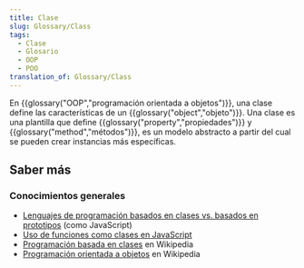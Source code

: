 ```yaml
---
title: Clase
slug: Glossary/Class
tags:
  - Clase
  - Glosario
  - OOP
  - POO
translation_of: Glossary/Class
---
```

En {{glossary("OOP","programación orientada a objetos")}}, una clase define las características de un {{glossary("object","objeto")}}. Una clase es una plantilla que define {{glossary("property","propiedades")}} y {{glossary("method","métodos")}}, es un modelo abstracto a partir del cual se pueden crear instancias más específicas.

## Saber más

### Conocimientos generales

- [Lenguajes de programación basados en clases vs. basados en prototipos](/es/docs/Web/JavaScript/Guide/Details_of_the_Object_Model) (como JavaScript)
- [Uso de funciones como clases en JavaScript](/es/docs/Learn/JavaScript/Objects)
- [Programación basada en clases](https://en.wikipedia.org/wiki/Class-based_programming) en Wikipedia
- [Programación orientada a objetos](https://en.wikipedia.org/wiki/Object-oriented_programming) en Wikipedia
